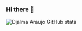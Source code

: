 ### Hi there 👋

![Djalma Araujo GitHub stats](https://github-readme-stats.vercel.app/api?username=djalmaaraujo&show_icons=true&title_color=fff&icon_color=79ff97&text_color=9f9f9f&bg_color=151515&count_private=true)
